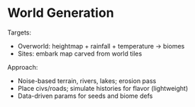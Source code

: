 # World Generation

Targets:

- Overworld: heightmap + rainfall + temperature -> biomes
- Sites: embark map carved from world tiles

Approach:

- Noise-based terrain, rivers, lakes; erosion pass
- Place civs/roads; simulate histories for flavor (lightweight)
- Data-driven params for seeds and biome defs
